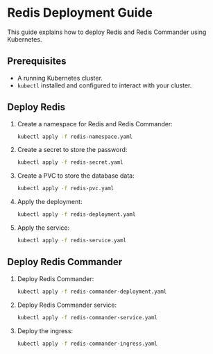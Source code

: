 # **Redis Deployment Guide**

This guide explains how to deploy Redis and Redis Commander using Kubernetes.

## Prerequisites

- A running Kubernetes cluster.
- `kubectl` installed and configured to interact with your cluster.

## Deploy Redis

1. Create a namespace for Redis and Redis Commander:

   ```bash
   kubectl apply -f redis-namespace.yaml

   ```

2. Create a secret to store the password:

   ```bash
   kubectl apply -f redis-secret.yaml

   ```

3. Create a PVC to store the database data:

   ```bash
   kubectl apply -f redis-pvc.yaml

   ```

4. Apply the deployment:

   ```bash
   kubectl apply -f redis-deployment.yaml

   ```

5. Apply the service:

   ```bash
   kubectl apply -f redis-service.yaml

   ```

## Deploy Redis Commander

1. Deploy Redis Commander:

   ```bash
   kubectl apply -f redis-commander-deployment.yaml

   ```

2. Deploy Redis Commander service:

   ```bash
   kubectl apply -f redis-commander-service.yaml

   ```

3. Deploy the ingress:

   ```bash
   kubectl apply -f redis-commander-ingress.yaml

   ```
